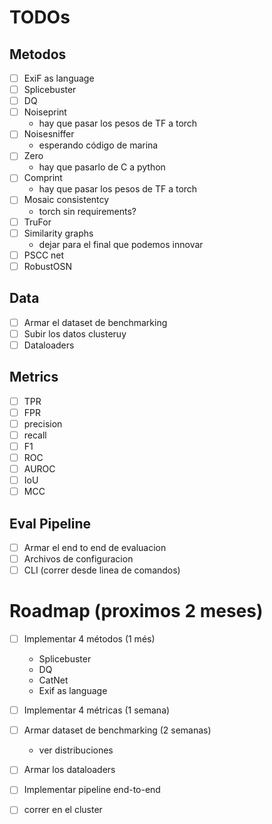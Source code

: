 # TODOs

## Metodos

- [ ] ExiF as language
- [ ] Splicebuster
- [ ] DQ
- [ ] Noiseprint
    * hay que pasar los pesos de TF a torch
- [ ] Noisesniffer
    * esperando código de marina
- [ ] Zero
    * hay que pasarlo de C a python
- [ ] Comprint
    * hay que pasar los pesos de TF a torch
- [ ] Mosaic consistentcy
    * torch sin requirements?
- [ ] TruFor
- [ ] Similarity graphs
    * dejar para el final que podemos innovar
- [ ] PSCC net
- [ ] RobustOSN
 
## Data

- [ ] Armar el dataset de benchmarking
- [ ] Subir los datos clusteruy
- [ ] Dataloaders

## Metrics

- [ ] TPR
- [ ] FPR
- [ ] precision
- [ ] recall
- [ ] F1
- [ ] ROC
- [ ] AUROC
- [ ] IoU
- [ ] MCC

## Eval Pipeline

- [ ] Armar el end to end de evaluacion
- [ ] Archivos de configuracion
- [ ] CLI (correr desde linea de comandos)

# Roadmap (proximos 2 meses)

- [ ] Implementar 4 métodos (1 més)
    * Splicebuster
    * DQ
    * CatNet
    * Exif as language
- [ ] Implementar 4 métricas (1 semana)
- [ ] Armar dataset de benchmarking (2 semanas)
    * ver distribuciones
- [ ] Armar los dataloaders
- [ ] Implementar pipeline end-to-end
- [ ] correr en el cluster


